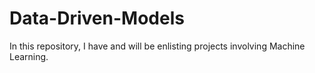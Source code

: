 # Data-Driven-Models
In this repository, I have and will be enlisting projects involving Machine Learning.
